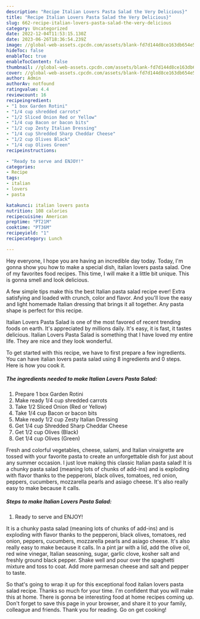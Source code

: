 ```yaml
---
description: "Recipe Italian Lovers Pasta Salad the Very Delicious}"
title: "Recipe Italian Lovers Pasta Salad the Very Delicious}"
slug: 662-recipe-italian-lovers-pasta-salad-the-very-delicious
category: Uncategorized
date: 2022-12-04T11:53:15.130Z
date: 2023-06-26T18:36:54.239Z
image: //global-web-assets.cpcdn.com/assets/blank-fd7d144d8ce163db654e5a02c40b08a2775adb7897d16e4062681dc7e1b2800f.png
hideToc: false
enableToc: true
enableTocContent: false
thumbnail: //global-web-assets.cpcdn.com/assets/blank-fd7d144d8ce163db654e5a02c40b08a2775adb7897d16e4062681dc7e1b2800f.png
cover: //global-web-assets.cpcdn.com/assets/blank-fd7d144d8ce163db654e5a02c40b08a2775adb7897d16e4062681dc7e1b2800f.png
author: Admin
authorAv: notfound
ratingvalue: 4.4
reviewcount: 16
recipeingredient:
- "1 box Garden Rotini"
- "1/4 cup shredded carrots"
- "1/2 Sliced Onion Red or Yellow"
- "1/4 cup Bacon or bacon bits"
- "1/2 cup Zesty Italian Dressing"
- "1/4 cup Shredded Sharp Cheddar Cheese"
- "1/2 cup Olives Black"
- "1/4 cup Olives Green"
recipeinstructions:

- "Ready to serve and ENJOY!"
categories:
- Recipe
tags:
- italian
- lovers
- pasta

katakunci: italian lovers pasta 
nutrition: 108 calories
recipecuisine: American
preptime: "PT21M"
cooktime: "PT36M"
recipeyield: "1"
recipecategory: Lunch

---
```



Hey everyone, I hope you are having an incredible day today. Today, I'm gonna show you how to make a special dish, italian lovers pasta salad. One of my favorites food recipes. This time, I will make it a little bit unique. This is gonna smell and look delicious.

A few simple tips make this the best Italian pasta salad recipe ever! Extra satisfying and loaded with crunch, color and flavor. And you&#39;ll love the easy and light homemade Italian dressing that brings it all together. Any pasta shape is perfect for this recipe.

Italian Lovers Pasta Salad is one of the most favored of recent trending foods on earth. It's appreciated by millions daily. It's easy, it is fast, it tastes delicious. Italian Lovers Pasta Salad is something that I have loved my entire life. They are nice and they look wonderful.


To get started with this recipe, we have to first prepare a few ingredients. You can have italian lovers pasta salad using 8 ingredients and 0 steps. Here is how you cook it.

<!--inarticleads1-->

##### The ingredients needed to make Italian Lovers Pasta Salad:

1. Prepare 1 box Garden Rotini
1. Make ready 1/4 cup shredded carrots
1. Take 1/2 Sliced Onion (Red or Yellow)
1. Take 1/4 cup Bacon or bacon bits
1. Make ready 1/2 cup Zesty Italian Dressing
1. Get 1/4 cup Shredded Sharp Cheddar Cheese
1. Get 1/2 cup Olives (Black)
1. Get 1/4 cup Olives (Green)


Fresh and colorful vegetables, cheese, salami, and Italian vinaigrette are tossed with your favorite pasta to create an unforgettable dish for just about any summer occasion. I just love making this classic Italian pasta salad! It is a chunky pasta salad (meaning lots of chunks of add-ins) and is exploding with flavor thanks to the pepperoni, black olives, tomatoes, red onion, peppers, cucumbers, mozzarella pearls and asiago cheese. It&#39;s also really easy to make because it calls. 

<!--inarticleads2-->

##### Steps to make Italian Lovers Pasta Salad:


1. Ready to serve and ENJOY!

It is a chunky pasta salad (meaning lots of chunks of add-ins) and is exploding with flavor thanks to the pepperoni, black olives, tomatoes, red onion, peppers, cucumbers, mozzarella pearls and asiago cheese. It&#39;s also really easy to make because it calls. In a pint jar with a lid, add the olive oil, red wine vinegar, Italian seasoning, sugar, garlic clove, kosher salt and freshly ground black pepper. Shake well and pour over the spaghetti mixture and toss to coat. Add more parmesan cheese and salt and pepper to taste. 

So that's going to wrap it up for this exceptional food italian lovers pasta salad recipe. Thanks so much for your time. I'm confident that you will make this at home. There is gonna be interesting food at home recipes coming up. Don't forget to save this page in your browser, and share it to your family, colleague and friends. Thank you for reading. Go on get cooking!
